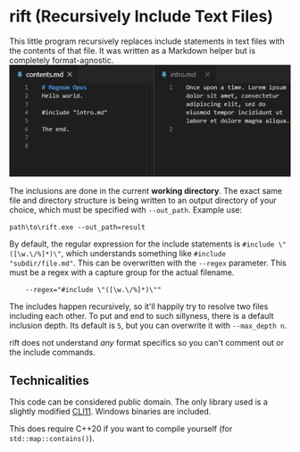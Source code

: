 # rift (Recursively Include Text Files)
This little program recursively replaces include statements in text files with the contents of that file. It was written as a Markdown helper but is completely format-agnostic.
![](animation.gif)

The inclusions are done in the current **working directory**. The exact same file and directory structure is being written to an output directory of your choice, which must be specified with `--out_path`. Example use:

```
path\to\rift.exe --out_path=result
```

By default, the regular expression for the include statements is `#include \"([\w.\/%]*)\"`, which understands something like `#include "subdir/file.md"`. This can be overwritten with the `--regex` parameter. This must be a regex with a capture group for the actual filename.

```
    --regex="#include \"([\w.\/%]*)\""
```

The includes happen recursively, so it'll happily try to resolve two files including each other. To put and end to such sillyness, there is a default inclusion depth. Its default is `5`, but you can overwrite it with `--max_depth n`.

rift does not understand *any* format specifics so you can't comment out or the include commands.


## Technicalities
This code can be considered public domain. The only library used is a slightly modified [CLI11](https://github.com/CLIUtils/CLI11). Windows binaries are included.

This does require C++20 if you want to compile yourself (for `std::map::contains()`).
